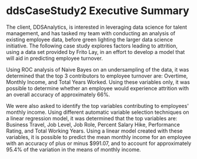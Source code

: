 # ddsCaseStudy2 Executive Summary

The client, DDSAnalytics, is interested in leveraging data science for talent management, and has tasked my team with conducting an analysis of existing employee data, before green lighting the larger data science initiative. The following case study explores factors leading to attrition, using a data set provided by Frito Lay, in an effort to develop a model that will aid in predicting employee turnover.  

Using ROC analysis of Naive Bayes on an undersampling of the data, it was determined that the top 3 contributors to employee turnover are: Overtime, Monthly Income, and Total Years Worked. Using these variables only, it was possible to determine whether an employee would experience attrition with an overall accuracy of approximately 66%. 

We were also asked to identify the top variables contributing to employees' monthly income. Using different automatic variable selection techniques on a linear regression model, it was determined that the top variables are: Business Travel, Job Level, Job Role, Percent Salary Hike, Performance Rating, and Total Working Years. 
Using a linear model created with these variables, it is possible to predict the mean monthly income for an employee with an accuracy of plus or minus $991.07, and to account for approximately 95.4% of the variation in the means of monthly income.
